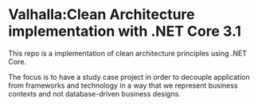 # Valhalla:Clean Architecture implementation with .NET Core 3.1

This repo is a implementation of clean architecture principles using .NET Core. 

The focus is to have a study case project in order to decouple application from frameworks and technology in a way that we represent business contexts and not database-driven business designs.
